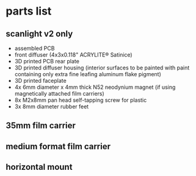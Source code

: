 # parts list

## scanlight v2 only
* assembled PCB
* front diffuser (4x3x0.118" ACRYLITE® Satinice)
* 3D printed PCB rear plate
* 3D printed diffuser housing (interior surfaces to be painted with paint containing only extra fine leafing aluminum flake pigment)
* 3D printed faceplate
* 4x 6mm diameter x 4mm thick N52 neodynium magnet (if using magnetically attached film carriers)
* 8x M2x8mm pan head self-tapping screw for plastic
* 3x 8mm diameter rubber feet

## 35mm film carrier

## medium format film carrier

## horizontal mount
